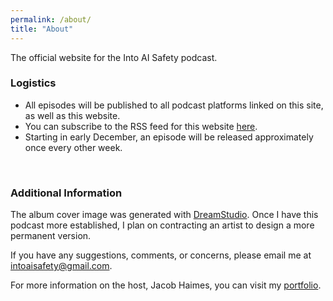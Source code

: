 ```yaml
---
permalink: /about/
title: "About"
---
```

The official website for the Into AI Safety podcast.

### Logistics

- All episodes will be published to all podcast platforms linked on this site, as well as this website.
- You can subscribe to the RSS feed for this website <a href="https://into-ai-safety.github.io/feed.xml" target="_blank" rel="noreferrer noopener">here</a>.
- Starting in early December, an episode will be released approximately once every other week.
<br>

### Additional Information

The album cover image was generated with <a href="https://beta.dreamstudio.ai/dream" target="_blank" rel="noreferrer noopener">DreamStudio</a>. Once I have this podcast more established, I plan on contracting an artist to design a more permanent version.

If you have any suggestions, comments, or concerns, please email me at <intoaisafety@gmail.com>.

For more information on the host, Jacob Haimes, you can visit my <a href="https://jacob-haimes.github.io" target="_blank" rel="noreferrer noopener">portfolio</a>.
